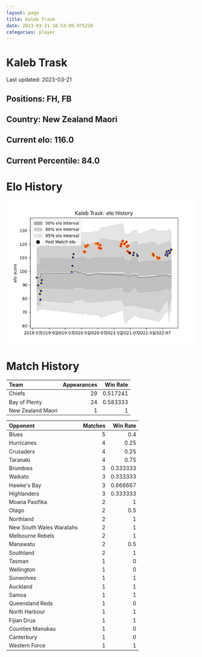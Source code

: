 ```yaml
---  
layout: page  
title: Kaleb Trask  
date: 2023-03-21 18:53:09.975220  
categories: player  
---
```

# Kaleb Trask


Last updated: 2023-03-21
## Positions: FH, FB

## Country: New Zealand Maori

## Current elo: 116.0

## Current Percentile: 84.0

# Elo History


![elo history](history_KalebTrask.png)
# Match History


| Team              |   Appearances |   Win Rate |
|:------------------|--------------:|-----------:|
| Chiefs            |            29 |   0.517241 |
| Bay of Plenty     |            24 |   0.583333 |
| New Zealand Maori |             1 |   1        |

| Opponent                 |   Matches |   Win Rate |
|:-------------------------|----------:|-----------:|
| Blues                    |         5 |   0.4      |
| Hurricanes               |         4 |   0.25     |
| Crusaders                |         4 |   0.25     |
| Taranaki                 |         4 |   0.75     |
| Brumbies                 |         3 |   0.333333 |
| Waikato                  |         3 |   0.333333 |
| Hawke's Bay              |         3 |   0.666667 |
| Highlanders              |         3 |   0.333333 |
| Moana Pasifika           |         2 |   1        |
| Otago                    |         2 |   0.5      |
| Northland                |         2 |   1        |
| New South Wales Waratahs |         2 |   1        |
| Melbourne Rebels         |         2 |   1        |
| Manawatu                 |         2 |   0.5      |
| Southland                |         2 |   1        |
| Tasman                   |         1 |   0        |
| Wellington               |         1 |   0        |
| Sunwolves                |         1 |   1        |
| Auckland                 |         1 |   1        |
| Samoa                    |         1 |   1        |
| Queensland Reds          |         1 |   0        |
| North Harbour            |         1 |   1        |
| Fijian Drua              |         1 |   1        |
| Counties Manukau         |         1 |   0        |
| Canterbury               |         1 |   0        |
| Western Force            |         1 |   1        |